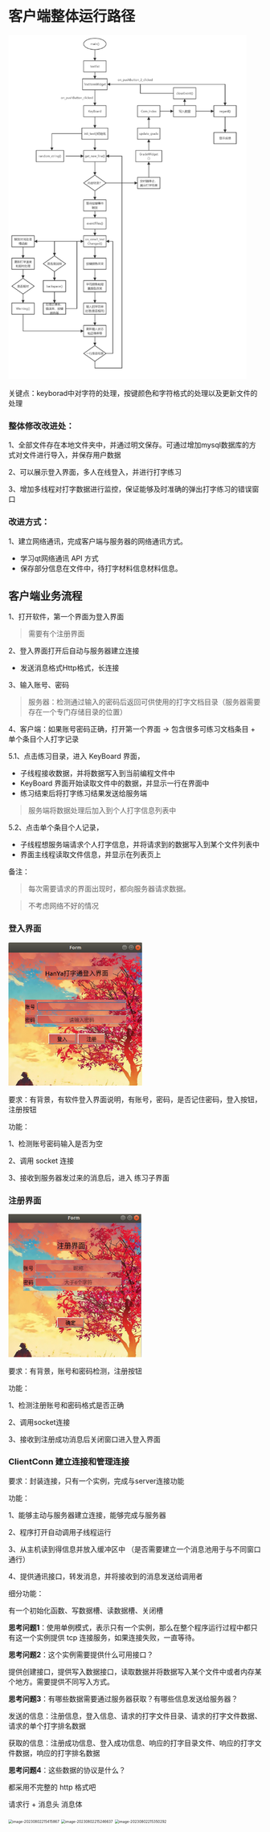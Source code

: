 # 客户端整体运行路径

<img src=".\README.assets\my_TypeWriting流程图.png" alt="my_TypeWriting流程图" style="zoom: 67%;" />

关键点：keyborad中对字符的处理，按键颜色和字符格式的处理以及更新文件的处理

### 整体修改改进处：

1、全部文件存在本地文件夹中，并通过明文保存。可通过增加mysql数据库的方式对文件进行导入，并保存用户数据

2、可以展示登入界面，多人在线登入，并进行打字练习

3、增加多线程对打字数据进行监控，保证能够及时准确的弹出打字练习的错误窗口

### 改进方式：

1、建立网络通讯，完成客户端与服务器的网络通讯方式。

- 学习qt网络通讯 API 方式
- 保存部分信息在文件中，待打字材料信息材料信息。

## 客户端业务流程

1、打开软件，第一个界面为登入界面

> 需要有个注册界面

2、登入界面打开后自动与服务器建立连接

- 发送消息格式Http格式，长连接

3、输入账号、密码

> 服务器：检测通过输入的密码后返回可供使用的打字文档目录（服务器需要存在一个专门存储目录的位置）

4、客户端：如果账号密码正确，打开第一个界面 -> 包含很多可练习文档条目 + 单个条目个人打字记录

5.1、点击练习目录，进入 KeyBoard 界面，

- 子线程接收数据，并将数据写入到当前编程文件中
- KeyBoard 界面开始读取文件中的数据，并显示一行在界面中
- 练习结束后将打字练习结果发送给服务端

> 服务端将数据处理后加入到个人打字信息列表中

5.2、点击单个条目个人记录，

- 子线程想服务端请求个人打字信息，并将请求到的数据写入到某个文件列表中
- 界面主线程读取文件信息，并显示在列表页上

备注：

> 每次需要请求的界面出现时，都向服务器请求数据。

> 不考虑网络不好的情况

### 登入界面

<img src=".\README.assets\image-20230727195409572.png" alt="image-20230727195409572" style="zoom:67%;" />

要求：有背景，有软件登入界面说明，有账号，密码，是否记住密码，登入按钮，注册按钮

功能：

1、检测账号密码输入是否为空

2、调用 socket 连接

3、接收到服务器发过来的消息后，进入 练习子界面

### 注册界面

<img src=".\README.assets\image-20230727200306084.png" alt="image-20230727200306084" style="zoom: 67%;" />

要求：有背景，账号和密码检测，注册按钮

功能：

1、检测注册账号和密码格式是否正确

2、调用socket连接

3、接收到注册成功消息后关闭窗口进入登入界面

### ClientConn 建立连接和管理连接

要求：封装连接，只有一个实例，完成与server连接功能

功能：

1、能够主动与服务器建立连接，能够完成与服务器

2、程序打开自动调用子线程运行

3、从主机读到得信息并放入缓冲区中 （是否需要建立一个消息池用于与不同窗口通行）

4、提供通讯接口，转发消息，并将接收到的消息发送给调用者

细分功能：

有一个初始化函数、写数据槽、读数据槽、关闭槽

**思考问题1**：使用单例模式，表示只有一个实例，那么在整个程序运行过程中都只有这一个实例提供 tcp 连接服务，如果连接失败，一直等待。

**思考问题2**：这个实例需要提供什么可用接口？

提供创建接口，提供写入数据接口，读取数据并将数据写入某个文件中或者内存某个地方。需要提供不同写入方式。

**思考问题3**：有哪些数据需要通过服务器获取？有哪些信息发送给服务器？

发送的信息：注册信息，登入信息、请求的打字文件目录、请求的打字文件数据、请求的单个打字排名数据

获取的信息：注册成功信息、登入成功信息、响应的打字目录文件、响应的打字文件数据，响应的打字排名数据

**思考问题4**：这些数据的协议是什么？

都采用不完整的 http 格式吧

请求行 + 消息头  消息体

<img src="F:\2、项目资料与论文\3-打字程序软著\my_TypeWriting\README.assets\image-20230802215415867.png" alt="image-20230802215415867" style="zoom: 50%;" />

<img src="F:\2、项目资料与论文\3-打字程序软著\my_TypeWriting\README.assets\image-20230802215246637.png" alt="image-20230802215246637" style="zoom: 50%;" />

<img src="F:\2、项目资料与论文\3-打字程序软著\my_TypeWriting\README.assets\image-20230802215350292.png" alt="image-20230802215350292" style="zoom:50%;" />
